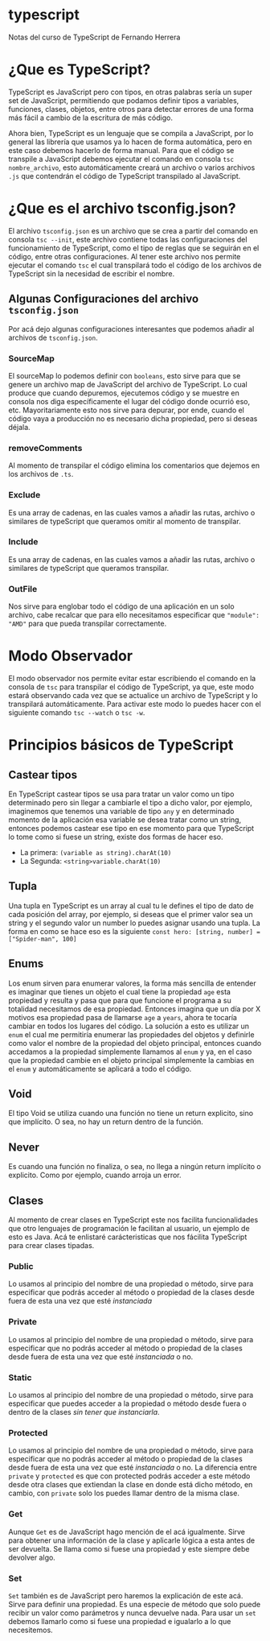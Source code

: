 # typescript

Notas del curso de TypeScript de Fernando Herrera

# ¿Que es TypeScript?

TypeScript es JavaScript pero con tipos, en otras palabras sería un super set de JavaScript, permitiendo que podamos definir tipos a variables, funciones, clases, objetos, entre otros para detectar errores de una forma más fácil a cambio de la escritura de más código.

Ahora bien, TypeScript es un lenguaje que se compila a JavaScript, por lo general las librería que usamos ya lo hacen de forma automática, pero en este caso debemos hacerlo de forma manual.
Para que el código se transpile a JavaScript debemos ejecutar el comando en consola `tsc nombre_archivo`, esto automáticamente creará un archivo o varios archivos `.js` que contendrán el código de TypeScript transpilado al JavaScript.

# ¿Que es el archivo tsconfig.json?

El archivo `tsconfig.json` es un archivo que se crea a partir del comando en consola `tsc --init`, este archivo contiene todas las configuraciones del funcionamiento de TypeScript, como el tipo de reglas que se seguirán en el código, entre otras configuraciones.
Al tener este archivo nos permite ejecutar el comando `tsc` el cual transpilará todo el código de los archivos de TypeScript sin la necesidad de escribir el nombre.

## Algunas Configuraciones del archivo `tsconfig.json`

Por acá dejo algunas configuraciones interesantes que podemos añadir al archivos de `tsconfig.json`.

### SourceMap

El sourceMap lo podemos definir con `booleans`, esto sirve para que se genere un archivo map de JavaScript del archivo de TypeScript. Lo cual produce que cuando depuremos, ejecutemos código y se muestre en consola nos diga específicamente el lugar del código donde ocurrió eso, etc. Mayoritariamente esto nos sirve para depurar, por ende, cuando el código vaya a producción no es necesario dicha propiedad, pero si deseas déjala.

### removeComments

Al momento de transpilar el código elimina los comentarios que dejemos en los archivos de `.ts`.

### Exclude

Es una array de cadenas, en las cuales vamos a añadir las rutas, archivo o similares de typeScript que queramos omitir al momento de transpilar.

### Include

Es una array de cadenas, en las cuales vamos a añadir las rutas, archivo o similares de typeScript que queramos transpilar.

### OutFile

Nos sirve para englobar todo el código de una aplicación en un solo archivo, cabe recalcar que para ello necesitamos especificar que `"module": "AMD"` para que pueda transpilar correctamente.

# Modo Observador

El modo observador nos permite evitar estar escribiendo el comando en la consola de `tsc` para transpilar el código de TypeScript, ya que, este modo estará observando cada vez que se actualice un archivo de TypeScript y lo transpilará automáticamente. Para activar este modo lo puedes hacer con el siguiente comando `tsc --watch` o `tsc -w`.

# Principios básicos de TypeScript

## Castear tipos

En TypeScript castear tipos se usa para tratar un valor como un tipo determinado pero sin llegar a cambiarle el tipo a dicho valor, por ejemplo, imaginemos que tenemos una variable de tipo `any` y en determinado momento de la aplicación esa variable se desea tratar como un string, entonces podemos castear ese tipo en ese momento para que TypeScript lo tome como si fuese un string, existe dos formas de hacer eso.

-   La primera: `(variable as string).charAt(10)`
-   La Segunda: `<string>variable.charAt(10)`

## Tupla

Una tupla en TypeScript es un array al cual tu le defines el tipo de dato de cada posición del array, por ejemplo, si deseas que el primer valor sea un string y el segundo valor un number lo puedes asignar usando una tupla. La forma en como se hace eso es la siguiente `const hero: [string, number] = ["Spider-man", 100]`

## Enums

Los enum sirven para enumerar valores, la forma más sencilla de entender es imaginar que tienes un objeto el cual tiene la propiedad `age` esta propiedad y resulta y pasa que para que funcione el programa a su totalidad necesitamos de esa propiedad. Entonces imagina que un día por X motivos esa propiedad pasa de llamarse `age` a `years`, ahora te tocaría cambiar en todos los lugares del código. La solución a esto es utilizar un `enum` el cual me permitiría enumerar las propiedades del objetos y definirle como valor el nombre de la propiedad del objeto principal, entonces cuando accedamos a la propiedad simplemente llamamos al `enum` y ya, en el caso que la propiedad cambie en el objeto principal simplemente la cambias en el `enum` y automáticamente se aplicará a todo el código.

## Void

El tipo Void se utiliza cuando una función no tiene un return explicito, sino que implícito. O sea, no hay un return dentro de la función.

## Never

Es cuando una función no finaliza, o sea, no llega a ningún return implícito o explicito. Como por ejemplo, cuando arroja un error.

## Clases

Al momento de crear clases en TypeScript este nos facilita funcionalidades que otro lenguajes de programación le facilitan al usuario, un ejemplo de esto es Java. Acá te enlistaré carácteristicas que nos fácilita TypeScript para crear clases tipadas.

### Public

Lo usamos al principio del nombre de una propiedad o método, sirve para especificar que podrás acceder al método o propiedad de la clases desde fuera de esta una vez que esté _instanciada_

### Private

Lo usamos al principio del nombre de una propiedad o método, sirve para especificar que no podrás acceder al método o propiedad de la clases desde fuera de esta una vez que esté _instanciada_ o no.

### Static

Lo usamos al principio del nombre de una propiedad o método, sirve para especificar que puedes acceder a la propiedad o método desde fuera o dentro de la clases _sin tener que instanciarla_.

### Protected

Lo usamos al principio del nombre de una propiedad o método, sirve para especificar que no podrás acceder al método o propiedad de la clases desde fuera de esta una vez que esté _instanciada_ o no. La diferencia entre `private` y `protected` es que con protected podrás acceder a este método desde otra clases que extiendan la clase en donde está dicho método, en cambio, con `private` solo los puedes llamar dentro de la misma clase.

### Get
Aunque `Get` es de JavaScript hago mención de el acá igualmente. Sirve para obtener una información de la clase y aplicarle lógica a esta antes de ser devuelta. Se llama como si fuese una propiedad y este siempre debe devolver algo.

### Set
`Set` también es de JavaScript pero haremos la explicación de este acá. Sirve para definir una propiedad. Es una especie de método que solo puede recibir un valor como parámetros y nunca devuelve nada. Para usar un `set` debemos llamarlo como si fuese una propiedad e igualarlo a lo que necesitemos.